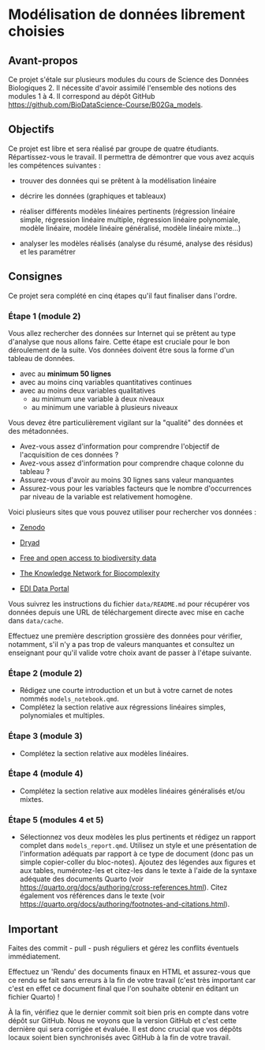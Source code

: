 # Modélisation de données librement choisies

## Avant-propos

Ce projet s'étale sur plusieurs modules du cours de Science des Données Biologiques 2. Il nécessite d'avoir assimilé l'ensemble des notions des modules 1 à 4. Il correspond au dépôt GitHub <https://github.com/BioDataScience-Course/B02Ga_models>.

## Objectifs

Ce projet est libre et sera réalisé par groupe de quatre étudiants. Répartissez-vous le travail. Il permettra de démontrer que vous avez acquis les compétences suivantes :

-   trouver des données qui se prêtent à la modélisation linéaire

-   décrire les données (graphiques et tableaux)

-   réaliser différents modèles linéaires pertinents (régression linéaire simple, régression linéaire multiple, régression linéaire polynomiale, modèle linéaire, modèle linéaire généralisé, modèle linéaire mixte...)

-   analyser les modèles réalisés (analyse du résumé, analyse des résidus) et les paramétrer

## Consignes

Ce projet sera complété en cinq étapes qu'il faut finaliser dans l'ordre.

### Étape 1 (module 2)

Vous allez rechercher des données sur Internet qui se prêtent au type d'analyse que nous allons faire. Cette étape est cruciale pour le bon déroulement de la suite. Vos données doivent être sous la forme d'un tableau de données.

-   avec au **minimum 50 lignes**
-   avec au moins cinq variables quantitatives continues
-   avec au moins deux variables qualitatives
    -   au minimum une variable à deux niveaux
    -   au minimum une variable à plusieurs niveaux

Vous devez être particulièrement vigilant sur la "qualité" des données et des métadonnées.

-   Avez-vous assez d'information pour comprendre l'objectif de l'acquisition de ces données ?
-   Avez-vous assez d'information pour comprendre chaque colonne du tableau ?
-   Assurez-vous d'avoir au moins 30 lignes sans valeur manquantes
-   Assurez-vous pour les variables facteurs que le nombre d'occurrences par niveau de la variable est relativement homogène.

Voici plusieurs sites que vous pouvez utiliser pour rechercher vos données :

-   [Zenodo](https://zenodo.org/)

-   [Dryad](https://datadryad.org/)

-   [Free and open access to biodiversity data](https://www.gbif.org/)

-   [The Knowledge Network for Biocomplexity](https://knb.ecoinformatics.org/data)

-   [EDI Data Portal](https://portal.edirepository.org/nis/home.jsp)

Vous suivrez les instructions du fichier `data/README.md` pour récupérer vos données depuis une URL de téléchargement directe avec mise en cache dans `data/cache`.

Effectuez une première description grossière des données pour vérifier, notamment, s'il n'y a pas trop de valeurs manquantes et consultez un enseignant pour qu'il valide votre choix avant de passer à l'étape suivante.

### Étape 2 (module 2)

-   Rédigez une courte introduction et un but à votre carnet de notes nommés `models_notebook.qmd`.
-   Complétez la section relative aux régressions linéaires simples, polynomiales et multiples.

### Étape 3 (module 3)

-   Complétez la section relative aux modèles linéaires.

### Étape 4 (module 4)

-   Complétez la section relative aux modèles linéaires généralisés et/ou mixtes.

### Étape 5 (modules 4 et 5)

-   Sélectionnez vos deux modèles les plus pertinents et rédigez un rapport complet dans `models_report.qmd`. Utilisez un style et une présentation de l'information adéquats par rapport à ce type de document (donc pas un simple copier-coller du bloc-notes). Ajoutez des légendes aux figures et aux tables, numérotez-les et citez-les dans le texte à l'aide de la syntaxe adéquate des documents Quarto (voir <https://quarto.org/docs/authoring/cross-references.html>). Citez également vos références dans le texte (voir <https://quarto.org/docs/authoring/footnotes-and-citations.html>).

## Important

Faites des commit - pull - push réguliers et gérez les conflits éventuels immédiatement.

Effectuez un 'Rendu' des documents finaux en HTML et assurez-vous que ce rendu se fait sans erreurs à la fin de votre travail (c'est très important car c'est en effet ce document final que l'on souhaite obtenir en éditant un fichier Quarto) !

À la fin, vérifiez que le dernier commit soit bien pris en compte dans votre dépôt sur GitHub. Nous ne voyons que la version GitHub et c'est cette dernière qui sera corrigée et évaluée. Il est donc crucial que vos dépôts locaux soient bien synchronisés avec GitHub à la fin de votre travail.
